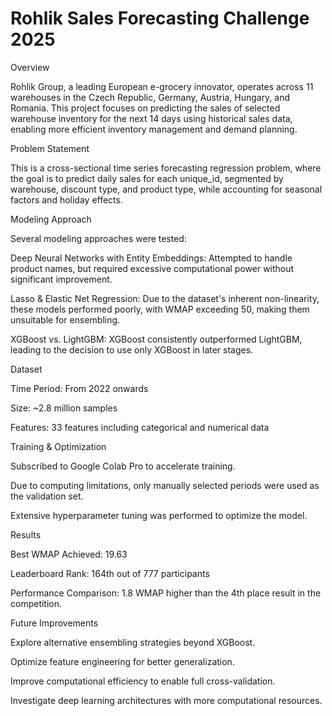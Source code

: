 # Rohlik Sales Forecasting Challenge 2025

Overview

Rohlik Group, a leading European e-grocery innovator, operates across 11 warehouses in the Czech Republic, Germany, Austria, Hungary, and Romania. This project focuses on predicting the sales of selected warehouse inventory for the next 14 days using historical sales data, enabling more efficient inventory management and demand planning.

Problem Statement

This is a cross-sectional time series forecasting regression problem, where the goal is to predict daily sales for each unique_id, segmented by warehouse, discount type, and product type, while accounting for seasonal factors and holiday effects.

Modeling Approach

Several modeling approaches were tested:

Deep Neural Networks with Entity Embeddings: Attempted to handle product names, but required excessive computational power without significant improvement.

Lasso & Elastic Net Regression: Due to the dataset's inherent non-linearity, these models performed poorly, with WMAP exceeding 50, making them unsuitable for ensembling.

XGBoost vs. LightGBM: XGBoost consistently outperformed LightGBM, leading to the decision to use only XGBoost in later stages.

Dataset

Time Period: From 2022 onwards

Size: ~2.8 million samples

Features: 33 features including categorical and numerical data

Training & Optimization

Subscribed to Google Colab Pro to accelerate training.

Due to computing limitations, only manually selected periods were used as the validation set.

Extensive hyperparameter tuning was performed to optimize the model.

Results

Best WMAP Achieved: 19.63

Leaderboard Rank: 164th out of 777 participants

Performance Comparison: 1.8 WMAP higher than the 4th place result in the competition.

Future Improvements

Explore alternative ensembling strategies beyond XGBoost.

Optimize feature engineering for better generalization.

Improve computational efficiency to enable full cross-validation.

Investigate deep learning architectures with more computational resources.
